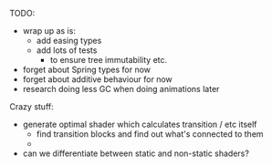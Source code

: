 TODO:
- wrap up as is:
    - add easing types
    - add lots of tests
      - to ensure tree immutability etc.
- forget about Spring types for now
- forget about additive behaviour for now
- research doing less GC when doing animations later

Crazy stuff:
- generate optimal shader which calculates transition / etc itself
    - find transition blocks and find out what's connected to them
    -
- can we differentiate between static and non-static shaders?